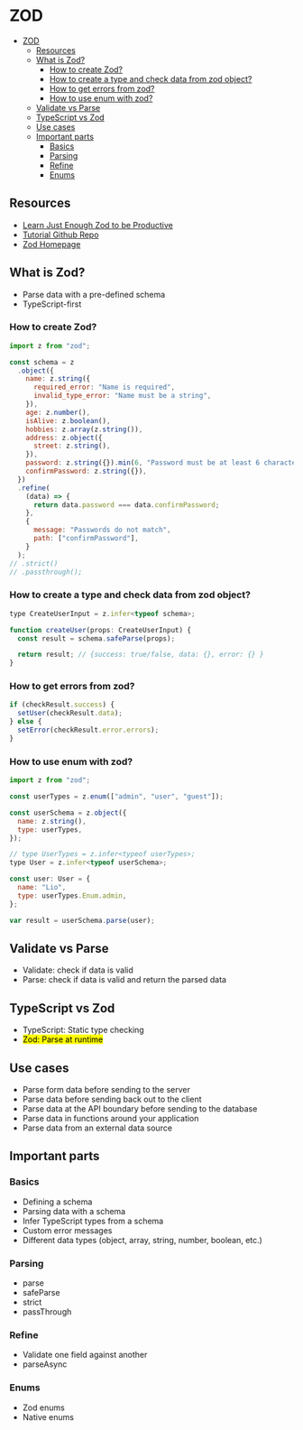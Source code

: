 # ZOD

- [ZOD](#zod)
  - [Resources](#resources)
  - [What is Zod?](#what-is-zod)
    - [How to create Zod?](#how-to-create-zod)
    - [How to create a type and check data from zod object?](#how-to-create-a-type-and-check-data-from-zod-object)
    - [How to get errors from zod?](#how-to-get-errors-from-zod)
    - [How to use enum with zod?](#how-to-use-enum-with-zod)
  - [Validate vs Parse](#validate-vs-parse)
  - [TypeScript vs Zod](#typescript-vs-zod)
  - [Use cases](#use-cases)
  - [Important parts](#important-parts)
    - [Basics](#basics)
    - [Parsing](#parsing)
    - [Refine](#refine)
    - [Enums](#enums)

## Resources

- [Learn Just Enough Zod to be Productive](https://youtu.be/1MT3mOsVxAo?si=gXXFISS4nPx7CaRX)
- [Tutorial Github Repo](https://github.com/TomDoesTech/just-enough-zod-to-be-productive)
- [Zod Homepage](https://zod.dev)

## What is Zod?

- Parse data with a pre-defined schema
- TypeScript-first

### How to create Zod?

```js
import z from "zod";

const schema = z
  .object({
    name: z.string({
      required_error: "Name is required",
      invalid_type_error: "Name must be a string",
    }),
    age: z.number(),
    isAlive: z.boolean(),
    hobbies: z.array(z.string()),
    address: z.object({
      street: z.string(),
    }),
    password: z.string({}).min(6, "Password must be at least 6 characters"),
    confirmPassword: z.string({}),
  })
  .refine(
    (data) => {
      return data.password === data.confirmPassword;
    },
    {
      message: "Passwords do not match",
      path: ["confirmPassword"],
    }
  );
// .strict()
// .passthrough();
```

### How to create a type and check data from zod object?

```js
type CreateUserInput = z.infer<typeof schema>;

function createUser(props: CreateUserInput) {
  const result = schema.safeParse(props);

  return result; // {success: true/false, data: {}, error: {} }
}
```

### How to get errors from zod?

```js
if (checkResult.success) {
  setUser(checkResult.data);
} else {
  setError(checkResult.error.errors);
}
```

### How to use enum with zod?

```js
import z from "zod";

const userTypes = z.enum(["admin", "user", "guest"]);

const userSchema = z.object({
  name: z.string(),
  type: userTypes,
});

// type UserTypes = z.infer<typeof userTypes>;
type User = z.infer<typeof userSchema>;

const user: User = {
  name: "Lio",
  type: userTypes.Enum.admin,
};

var result = userSchema.parse(user);
```

## Validate vs Parse

- Validate: check if data is valid
- Parse: check if data is valid and return the parsed data

## TypeScript vs Zod

- TypeScript: Static type checking
- <mark>Zod: Parse at runtime</mark>

## Use cases

- Parse form data before sending to the server
- Parse data before sending back out to the client
- Parse data at the API boundary before sending to the database
- Parse data in functions around your application
- Parse data from an external data source

## Important parts

### Basics

- Defining a schema
- Parsing data with a schema
- Infer TypeScript types from a schema
- Custom error messages
- Different data types (object, array, string, number, boolean, etc.)

### Parsing

- parse
- safeParse
- strict
- passThrough

### Refine

- Validate one field against another
- parseAsync

### Enums

- Zod enums
- Native enums
